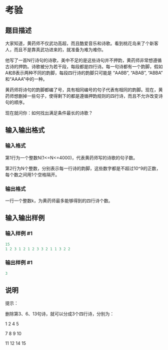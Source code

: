 # 考验

## 题目描述

大家知道，黄药师不仅武功高超，而且酷爱音乐和诗歌。看到桃花岛来了个新客人，而且不是靠真武功进来的，就准备为难为难你。

他写了一首N行诗句的诗歌，美中不足的是这些诗句并不押韵，黄药师非常想遵循古诗的押韵。诗歌被分为若干段，每段都是四行诗。每一句诗都有一个韵脚，假如A和B表示两种不同的韵脚，每段四行诗的韵脚只可能是 “AABB”, “ABAB”, “ABBA” 和“AAAA”中的一种。

黄药师将诗句的韵脚都编了号，具有相同编号的句子代表有相同的韵脚。现在，黄药师想删掉一些句子，使得剩下的都是遵循押韵规则的四行诗，而且不允许改变诗句的顺序。

现在就问你：如何找出满足条件最长的诗歌？

## 输入输出格式

### 输入格式

第1行为一个整数N(1<=N<=4000)，代表黄药师写的诗歌的句子数。

第2行为N个整数，分别表示每一行诗的韵脚，这些数字都是不超过10^9的正数，每个数之间用1个空格隔开。

### 输出格式

一行一个整数k，为黄药师最多能够得到的四行诗个数。

## 输入输出样例

### 输入样例 #1

```cpp
15
1 2 3 1 2 1 2 3 3 2 1 1 3 2 2

```
### 输出样例 #1

```cpp
3

```
## 说明

提示：

删除第3、6、13句诗，就可以分成3个四行诗，分别为：

1 2 4 5

7 8 9 10

11 12 14 15

